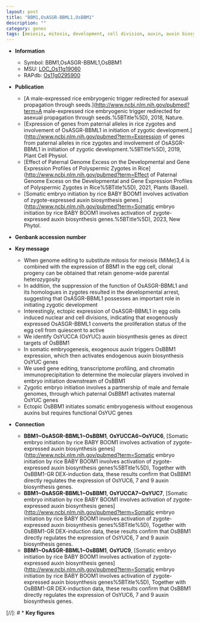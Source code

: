 ```yaml
---
layout: post
title: "BBM1,OsASGR-BBML1,OsBBM1"
description: ""
category: genes
tags: [meiosis, mitosis, development, cell division, auxin, auxin biosynthesis, embryo, somatic embryogenesis]
---
```


* **Information**  
    + Symbol: BBM1,OsASGR-BBML1,OsBBM1  
    + MSU: [LOC_Os11g19060](http://rice.uga.edu/cgi-bin/ORF_infopage.cgi?orf=LOC_Os11g19060)  
    + RAPdb: [Os11g0295900](http://rapdb.dna.affrc.go.jp/viewer/gbrowse_details/irgsp1?name=Os11g0295900)  

* **Publication**  
    + [A male-expressed rice embryogenic trigger redirected for asexual propagation through seeds.](http://www.ncbi.nlm.nih.gov/pubmed?term=A male-expressed rice embryogenic trigger redirected for asexual propagation through seeds.%5BTitle%5D), 2018, Nature.
    + [Expression of genes from paternal alleles in rice zygotes and involvement of OsASGR-BBML1 in initiation of zygotic development.](http://www.ncbi.nlm.nih.gov/pubmed?term=Expression of genes from paternal alleles in rice zygotes and involvement of OsASGR-BBML1 in initiation of zygotic development.%5BTitle%5D), 2019, Plant Cell Physiol.
    + [Effect of Paternal Genome Excess on the Developmental and Gene Expression Profiles of Polyspermic Zygotes in Rice](http://www.ncbi.nlm.nih.gov/pubmed?term=Effect of Paternal Genome Excess on the Developmental and Gene Expression Profiles of Polyspermic Zygotes in Rice%5BTitle%5D), 2021, Plants (Basel).
    + [Somatic embryo initiation by rice BABY BOOM1 involves activation of zygote-expressed auxin biosynthesis genes.](http://www.ncbi.nlm.nih.gov/pubmed?term=Somatic embryo initiation by rice BABY BOOM1 involves activation of zygote-expressed auxin biosynthesis genes.%5BTitle%5D), 2023, New Phytol.

* **Genbank accession number**  

* **Key message**  
    + When genome editing to substitute mitosis for meiosis (MiMe)3,4 is combined with the expression of BBM1 in the egg cell, clonal progeny can be obtained that retain genome-wide parental heterozygosity
    + In addition, the suppression of the function of OsASGR-BBML1 and its homologues in zygotes resulted in the developmental arrest, suggesting that OsASGR-BBML1 possesses an important role in initiating zygotic development
    + Interestingly, ectopic expression of OsASGR-BBML1 in egg cells induced nuclear and cell divisions, indicating that exogenously expressed OsASGR-BBML1 converts the proliferation status of the egg cell from quiescent to active
    + We identify OsYUCCA (OsYUC) auxin biosynthesis genes as direct targets of OsBBM1
    + In somatic embryogenesis, exogenous auxin triggers OsBBM1 expression, which then activates endogenous auxin biosynthesis OsYUC genes
    + We used gene editing, transcriptome profiling, and chromatin immunoprecipitation to determine the molecular players involved in embryo initiation downstream of OsBBM1
    + Zygotic embryo initiation involves a partnership of male and female genomes, through which paternal OsBBM1 activates maternal OsYUC genes
    + Ectopic OsBBM1 initiates somatic embryogenesis without exogenous auxins but requires functional OsYUC genes

* **Connection**  
    + __BBM1~OsASGR-BBML1~OsBBM1__, __OsYUCCA6~OsYUC6__, [Somatic embryo initiation by rice BABY BOOM1 involves activation of zygote-expressed auxin biosynthesis genes](http://www.ncbi.nlm.nih.gov/pubmed?term=Somatic embryo initiation by rice BABY BOOM1 involves activation of zygote-expressed auxin biosynthesis genes%5BTitle%5D), Together with OsBBM1-GR DEX-induction data, these results confirm that OsBBM1 directly regulates the expression of OsYUC6, 7 and 9 auxin biosynthesis genes.
    + __BBM1~OsASGR-BBML1~OsBBM1__, __OsYUCCA7~OsYUC7__, [Somatic embryo initiation by rice BABY BOOM1 involves activation of zygote-expressed auxin biosynthesis genes](http://www.ncbi.nlm.nih.gov/pubmed?term=Somatic embryo initiation by rice BABY BOOM1 involves activation of zygote-expressed auxin biosynthesis genes%5BTitle%5D), Together with OsBBM1-GR DEX-induction data, these results confirm that OsBBM1 directly regulates the expression of OsYUC6, 7 and 9 auxin biosynthesis genes.
    + __BBM1~OsASGR-BBML1~OsBBM1__, __OsYUC9__, [Somatic embryo initiation by rice BABY BOOM1 involves activation of zygote-expressed auxin biosynthesis genes](http://www.ncbi.nlm.nih.gov/pubmed?term=Somatic embryo initiation by rice BABY BOOM1 involves activation of zygote-expressed auxin biosynthesis genes%5BTitle%5D), Together with OsBBM1-GR DEX-induction data, these results confirm that OsBBM1 directly regulates the expression of OsYUC6, 7 and 9 auxin biosynthesis genes.

[//]: # * **Key figures**  


